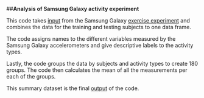 ##**Analysis of Samsung Galaxy activity experiment** 

This code takes [input](https://d396qusza40orc.cloudfront.net/getdata%2Fprojectfiles%2FUCI%20HAR%20Dataset.zip) from the Samsung Galaxy [exercise experiment](http://archive.ics.uci.edu/ml/datasets/Human+Activity+Recognition+Using+Smartphones) and combines the data for the training and testing subjects to one data frame. 

The code assigns names to the different variables measured by the Samsung Galaxy accelerometers and give descriptive labels to the activity types. 

Lastly, the code groups the data by subjects and activity types to create 180 groups. The code then calculates the mean of all the measurements per each of the groups. 

This summary dataset is the final [output](https://s3.amazonaws.com/coursera-uploads/peer-review/71100cbf5de89cab5e8a8baf721567a6/Mean_activity_results) of the code.  
